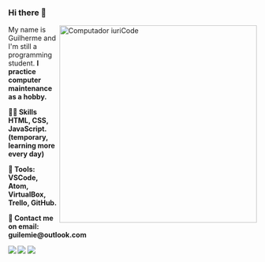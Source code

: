 ### Hi there 👋

<img src="https://raw.githubusercontent.com/MicaelliMedeiros/micaellimedeiros/master/image/computer-illustration.png" min-width="400px" max-width="400px" width="400px" align="right" alt="Computador iuriCode">

<p align="left"> 
  My name is Guilherme and I'm still a programming student. <strong> I practice computer maintenance as a hobby.<br>

<p align="left">
  🤹🏼 Skills <strong>HTML, CSS, JavaScript. </strong> (temporary, learning more every day) 
</p>

<p align="left">
  💼 Tools: <strong> VSCode, Atom, VirtualBox, Trello, GitHub.</strong>
</p>

<p align="left">
  💌 Contact me on email:<strong> guilemie@outlook.com </strong>
</p>

<p align="left">
  <a href="guilemie@outloo.com" alt="Outlook">
  <img src="https://img.shields.io/badge/-Outlook-blue" /></a>


  <a href="https://www.facebook.com/guihuerme/" alt="Facebook">
  <img src="https://img.shields.io/badge/-Facebook-3b5998?style=flat-square&labelColor=3b5998&logo=facebook&logoColor=white&link=LINK-DO-SEU-FACEBOOK"/></a>

  <a href="https://www.instagram.com/guilemie/" alt="Instagram">
  <img src="https://img.shields.io/badge/-Instagram-DF0174?style=flat-square&labelColor=DF0174&logo=instagram&logoColor=white&link=LINK-DO-SEU-INSTAGRAM"/></a>
</p>  
